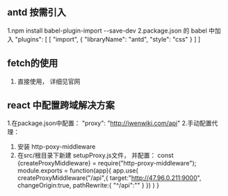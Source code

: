 ## antd 按需引入
 1.npm install babel-plugin-import --save-dev
 2.package.json 的 babel 中加入
     "plugins": [
      [
       "import",
       {
        "libraryName": "antd",
        "style": "css"
       }
      ]
     ]

## fetch的使用
  1. 直接使用， 详细见官网

## react 中配置跨域解决方案
 1.在package.json中配置：  "proxy": "http://iwenwiki.com/api"
 2.手动配置代理： 
  1) 安装 http-poxy-middleware  
  2) 在src/根目录下新建 setupProxy.js文件， 并配置：
    const {createProxyMiddleware} = require("http-proxy-middleware");
        module.exports = function(app){
            app.use(
                createProxyMiddleware("/api",{
                    target:"http://47.96.0.211:9000",
                    changeOrigin:true,
                    pathRewrite:{
                    "^/api":""
                    }
                })
            )
        }   